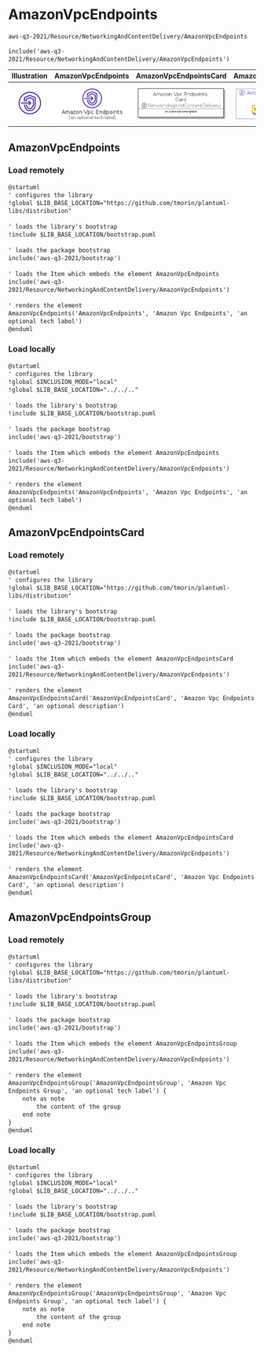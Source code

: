 # AmazonVpcEndpoints


```text
aws-q3-2021/Resource/NetworkingAndContentDelivery/AmazonVpcEndpoints
```

```text
include('aws-q3-2021/Resource/NetworkingAndContentDelivery/AmazonVpcEndpoints')
```



| Illustration | AmazonVpcEndpoints | AmazonVpcEndpointsCard | AmazonVpcEndpointsGroup |
| :---: | :---: | :---: | :---: |
| ![illustration for Illustration](../../../aws-q3-2021/Resource/NetworkingAndContentDelivery/AmazonVpcEndpoints.png) | ![illustration for AmazonVpcEndpoints](../../../aws-q3-2021/Resource/NetworkingAndContentDelivery/AmazonVpcEndpoints.Local.png) | ![illustration for AmazonVpcEndpointsCard](../../../aws-q3-2021/Resource/NetworkingAndContentDelivery/AmazonVpcEndpointsCard.Local.png) | ![illustration for AmazonVpcEndpointsGroup](../../../aws-q3-2021/Resource/NetworkingAndContentDelivery/AmazonVpcEndpointsGroup.Local.png) |




## AmazonVpcEndpoints

### Load remotely
```plantuml
@startuml
' configures the library
!global $LIB_BASE_LOCATION="https://github.com/tmorin/plantuml-libs/distribution"

' loads the library's bootstrap
!include $LIB_BASE_LOCATION/bootstrap.puml

' loads the package bootstrap
include('aws-q3-2021/bootstrap')

' loads the Item which embeds the element AmazonVpcEndpoints
include('aws-q3-2021/Resource/NetworkingAndContentDelivery/AmazonVpcEndpoints')

' renders the element
AmazonVpcEndpoints('AmazonVpcEndpoints', 'Amazon Vpc Endpoints', 'an optional tech label')
@enduml
```

### Load locally
```plantuml
@startuml
' configures the library
!global $INCLUSION_MODE="local"
!global $LIB_BASE_LOCATION="../../.."

' loads the library's bootstrap
!include $LIB_BASE_LOCATION/bootstrap.puml

' loads the package bootstrap
include('aws-q3-2021/bootstrap')

' loads the Item which embeds the element AmazonVpcEndpoints
include('aws-q3-2021/Resource/NetworkingAndContentDelivery/AmazonVpcEndpoints')

' renders the element
AmazonVpcEndpoints('AmazonVpcEndpoints', 'Amazon Vpc Endpoints', 'an optional tech label')
@enduml
```

## AmazonVpcEndpointsCard

### Load remotely
```plantuml
@startuml
' configures the library
!global $LIB_BASE_LOCATION="https://github.com/tmorin/plantuml-libs/distribution"

' loads the library's bootstrap
!include $LIB_BASE_LOCATION/bootstrap.puml

' loads the package bootstrap
include('aws-q3-2021/bootstrap')

' loads the Item which embeds the element AmazonVpcEndpointsCard
include('aws-q3-2021/Resource/NetworkingAndContentDelivery/AmazonVpcEndpoints')

' renders the element
AmazonVpcEndpointsCard('AmazonVpcEndpointsCard', 'Amazon Vpc Endpoints Card', 'an optional description')
@enduml
```

### Load locally
```plantuml
@startuml
' configures the library
!global $INCLUSION_MODE="local"
!global $LIB_BASE_LOCATION="../../.."

' loads the library's bootstrap
!include $LIB_BASE_LOCATION/bootstrap.puml

' loads the package bootstrap
include('aws-q3-2021/bootstrap')

' loads the Item which embeds the element AmazonVpcEndpointsCard
include('aws-q3-2021/Resource/NetworkingAndContentDelivery/AmazonVpcEndpoints')

' renders the element
AmazonVpcEndpointsCard('AmazonVpcEndpointsCard', 'Amazon Vpc Endpoints Card', 'an optional description')
@enduml
```

## AmazonVpcEndpointsGroup

### Load remotely
```plantuml
@startuml
' configures the library
!global $LIB_BASE_LOCATION="https://github.com/tmorin/plantuml-libs/distribution"

' loads the library's bootstrap
!include $LIB_BASE_LOCATION/bootstrap.puml

' loads the package bootstrap
include('aws-q3-2021/bootstrap')

' loads the Item which embeds the element AmazonVpcEndpointsGroup
include('aws-q3-2021/Resource/NetworkingAndContentDelivery/AmazonVpcEndpoints')

' renders the element
AmazonVpcEndpointsGroup('AmazonVpcEndpointsGroup', 'Amazon Vpc Endpoints Group', 'an optional tech label') {
    note as note
        the content of the group
    end note
}
@enduml
```

### Load locally
```plantuml
@startuml
' configures the library
!global $INCLUSION_MODE="local"
!global $LIB_BASE_LOCATION="../../.."

' loads the library's bootstrap
!include $LIB_BASE_LOCATION/bootstrap.puml

' loads the package bootstrap
include('aws-q3-2021/bootstrap')

' loads the Item which embeds the element AmazonVpcEndpointsGroup
include('aws-q3-2021/Resource/NetworkingAndContentDelivery/AmazonVpcEndpoints')

' renders the element
AmazonVpcEndpointsGroup('AmazonVpcEndpointsGroup', 'Amazon Vpc Endpoints Group', 'an optional tech label') {
    note as note
        the content of the group
    end note
}
@enduml
```

